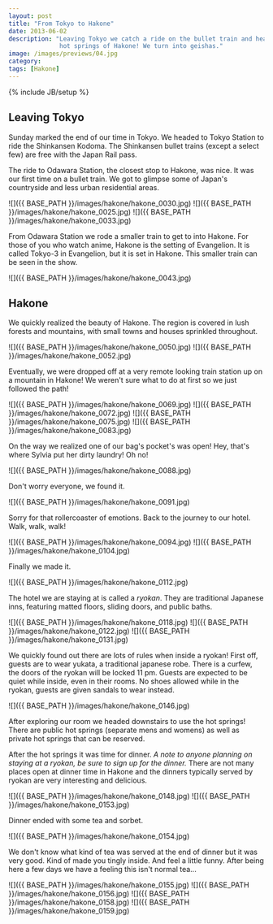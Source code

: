 ```yaml
---
layout: post
title: "From Tokyo to Hakone"
date: 2013-06-02
description: "Leaving Tokyo we catch a ride on the bullet train and head to the
              hot springs of Hakone! We turn into geishas."
image: /images/previews/04.jpg
category: 
tags: [Hakone]
---
```

{% include JB/setup %}

Leaving Tokyo
-------------

Sunday marked the end of our time in Tokyo. We headed to Tokyo Station to ride the
Shinkansen Kodoma. The Shinkansen bullet trains (except a select few) are free 
with the Japan Rail pass.

The ride to Odawara Station, the closest stop to Hakone, was nice. It was our first
time on a bullet train. We got to glimpse some of Japan's countryside and less urban
residential areas.

![]({{ BASE_PATH }}/images/hakone/hakone_0030.jpg)
![]({{ BASE_PATH }}/images/hakone/hakone_0025.jpg)
![]({{ BASE_PATH }}/images/hakone/hakone_0033.jpg)

From Odawara Station we rode a smaller train to get to into Hakone. For those of you
who watch anime, Hakone is the setting of Evangelion. It is called Tokyo-3 in Evangelion,
but it is set in Hakone. This smaller train can be seen in the show. 

![]({{ BASE_PATH }}/images/hakone/hakone_0043.jpg)

Hakone
------

We quickly realized the beauty of Hakone. The region is covered in lush forests and
mountains, with small towns and houses sprinkled throughout.

![]({{ BASE_PATH }}/images/hakone/hakone_0050.jpg)
![]({{ BASE_PATH }}/images/hakone/hakone_0052.jpg)

Eventually, we were dropped off at a very remote looking train station up on a mountain
in Hakone! We weren't sure what to do at first so we just followed the path!

![]({{ BASE_PATH }}/images/hakone/hakone_0069.jpg)
![]({{ BASE_PATH }}/images/hakone/hakone_0072.jpg)
![]({{ BASE_PATH }}/images/hakone/hakone_0075.jpg)
![]({{ BASE_PATH }}/images/hakone/hakone_0083.jpg)

On the way we realized one of our bag's pocket's was open! Hey, that's where Sylvia put 
her dirty laundry! Oh no!

![]({{ BASE_PATH }}/images/hakone/hakone_0088.jpg)

Don't worry everyone, we found it.

![]({{ BASE_PATH }}/images/hakone/hakone_0091.jpg)

Sorry for that rollercoaster of emotions. Back to the journey to our hotel. Walk, walk, 
walk!

![]({{ BASE_PATH }}/images/hakone/hakone_0094.jpg)
![]({{ BASE_PATH }}/images/hakone/hakone_0104.jpg)

Finally we made it.

![]({{ BASE_PATH }}/images/hakone/hakone_0112.jpg)

The hotel we are staying at is called a *ryokan*. They are traditional Japanese inns,
featuring matted floors, sliding doors, and public baths.

![]({{ BASE_PATH }}/images/hakone/hakone_0118.jpg)
![]({{ BASE_PATH }}/images/hakone/hakone_0122.jpg)
![]({{ BASE_PATH }}/images/hakone/hakone_0131.jpg)

We quickly found out there are lots of rules when inside a ryokan! First off, guests 
are to wear yukata, a traditional japanese robe. There is a curfew, the doors
of the ryokan will be locked 11 pm. Guests are expected to be quiet while inside, even in
their rooms. No shoes allowed while in the ryokan, guests are given sandals to wear instead.

![]({{ BASE_PATH }}/images/hakone/hakone_0146.jpg)

After exploring our room we headed downstairs to use the hot springs! There are public hot
springs (separate mens and womens) as well as private hot springs that can be reserved. 

After the hot springs it was time for dinner.
_A note to anyone planning on staying at a ryokan, be sure to sign up for the dinner._ There
are not many places open at dinner time in Hakone and the dinners typically served by ryokan
are very interesting and delicious.

![]({{ BASE_PATH }}/images/hakone/hakone_0148.jpg)
![]({{ BASE_PATH }}/images/hakone/hakone_0153.jpg)

Dinner ended with some tea and sorbet. 

![]({{ BASE_PATH }}/images/hakone/hakone_0154.jpg)

We don't know what kind of tea was served at the end of dinner but it was very good. Kind
of made you tingly inside. And feel a little funny. After being here a few days we have
a feeling this isn't normal tea...

![]({{ BASE_PATH }}/images/hakone/hakone_0155.jpg)
![]({{ BASE_PATH }}/images/hakone/hakone_0156.jpg)
![]({{ BASE_PATH }}/images/hakone/hakone_0158.jpg)
![]({{ BASE_PATH }}/images/hakone/hakone_0159.jpg)
